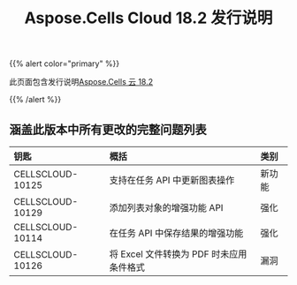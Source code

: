 ﻿---
title: Aspose.Cells Cloud 18.2 发行说明
second_title: Aspose.Cells Cloud Documen
type: docs
url: /zh/aspose-cells-cloud-18-2-release-notes/
aliases: [/aspose-cells-for-cloud-18-2-release-notes/]
weight: 20
description: Aspose.Cells Cloud 支持Excel 创建、转换、合并、拆分、保护、内部对象操作等
---
{{% alert color="primary" %}} 

此页面包含发行说明[Aspose.Cells 云 18.2](https://apireference.aspose.cloud/cells/)

{{% /alert %}} 
## **涵盖此版本中所有更改的完整问题列表**

|**钥匙**|**概括**|**类别**|
|:- |:- |:- |
|CELLSCLOUD-10125|支持在任务 API 中更新图表操作|新功能|
|CELLSCLOUD-10129|添加列表对象的增强功能 API|强化|
|CELLSCLOUD-10114|在任务 API 中保存结果的增强功能|强化|
|CELLSCLOUD-10126|将 Excel 文件转换为 PDF 时未应用条件格式|漏洞|

